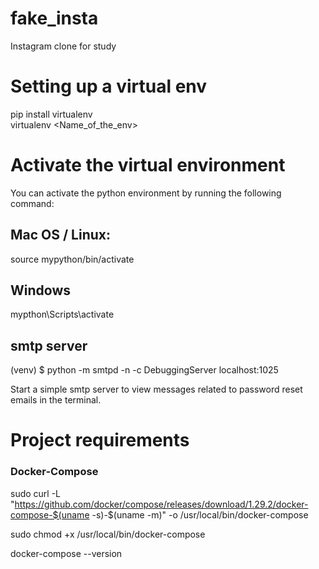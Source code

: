 # fake_insta
Instagram clone for study

# Setting up a virtual env
pip install virtualenv \
virtualenv <Name_of_the_env>

# Activate the virtual environment
You can activate the python environment by running the following command:

## Mac OS / Linux:
source mypython/bin/activate
## Windows
mypthon\Scripts\activate

## smtp server
(venv) $ python -m smtpd -n -c DebuggingServer localhost:1025

Start a simple smtp server to view messages related to password reset emails
in the terminal.

# Project requirements
### Docker-Compose

sudo curl -L "https://github.com/docker/compose/releases/download/1.29.2/docker-compose-$(uname -s)-$(uname -m)" -o /usr/local/bin/docker-compose

sudo chmod +x /usr/local/bin/docker-compose

docker-compose --version